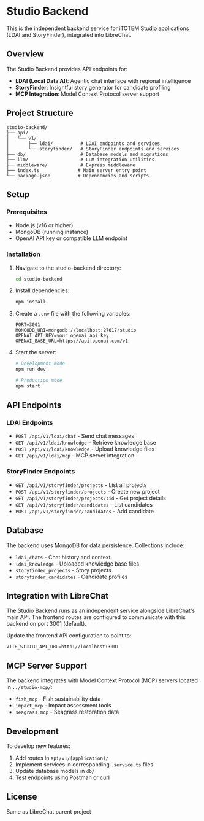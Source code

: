 # Studio Backend

This is the independent backend service for iTOTEM Studio applications (LDAI and StoryFinder), integrated into LibreChat.

## Overview

The Studio Backend provides API endpoints for:
- **LDAI (Local Data AI)**: Agentic chat interface with regional intelligence
- **StoryFinder**: Insightful story generator for candidate profiling
- **MCP Integration**: Model Context Protocol server support

## Project Structure

```
studio-backend/
├── api/
│   └── v1/
│       ├── ldai/          # LDAI endpoints and services
│       └── storyfinder/   # StoryFinder endpoints and services
├── db/                    # Database models and migrations
├── llm/                   # LLM integration utilities
├── middleware/            # Express middleware
├── index.ts              # Main server entry point
└── package.json          # Dependencies and scripts
```

## Setup

### Prerequisites

- Node.js (v16 or higher)
- MongoDB (running instance)
- OpenAI API key or compatible LLM endpoint

### Installation

1. Navigate to the studio-backend directory:
   ```bash
   cd studio-backend
   ```

2. Install dependencies:
   ```bash
   npm install
   ```

3. Create a `.env` file with the following variables:
   ```env
   PORT=3001
   MONGODB_URI=mongodb://localhost:27017/studio
   OPENAI_API_KEY=your_openai_api_key
   OPENAI_BASE_URL=https://api.openai.com/v1
   ```

4. Start the server:
   ```bash
   # Development mode
   npm run dev

   # Production mode
   npm start
   ```

## API Endpoints

### LDAI Endpoints

- `POST /api/v1/ldai/chat` - Send chat messages
- `GET /api/v1/ldai/knowledge` - Retrieve knowledge base
- `POST /api/v1/ldai/knowledge` - Upload knowledge files
- `GET /api/v1/ldai/mcp` - MCP server integration

### StoryFinder Endpoints

- `GET /api/v1/storyfinder/projects` - List all projects
- `POST /api/v1/storyfinder/projects` - Create new project
- `GET /api/v1/storyfinder/projects/:id` - Get project details
- `GET /api/v1/storyfinder/candidates` - List candidates
- `POST /api/v1/storyfinder/candidates` - Add candidate

## Database

The backend uses MongoDB for data persistence. Collections include:
- `ldai_chats` - Chat history and context
- `ldai_knowledge` - Uploaded knowledge base files
- `storyfinder_projects` - Story projects
- `storyfinder_candidates` - Candidate profiles

## Integration with LibreChat

The Studio Backend runs as an independent service alongside LibreChat's main API. The frontend routes are configured to communicate with this backend on port 3001 (default).

Update the frontend API configuration to point to:
```
VITE_STUDIO_API_URL=http://localhost:3001
```

## MCP Server Support

The backend integrates with Model Context Protocol (MCP) servers located in `../studio-mcp/`:
- `fish_mcp` - Fish sustainability data
- `impact_mcp` - Impact assessment tools
- `seagrass_mcp` - Seagrass restoration data

## Development

To develop new features:

1. Add routes in `api/v1/[application]/`
2. Implement services in corresponding `.service.ts` files
3. Update database models in `db/`
4. Test endpoints using Postman or curl

## License

Same as LibreChat parent project
